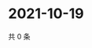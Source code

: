 # 2021-10-19

共 0 条

<!-- BEGIN WEIBO -->
<!-- 最后更新时间 Tue Oct 19 2021 01:15:34 GMT+0800 (China Standard Time) -->

<!-- END WEIBO -->
